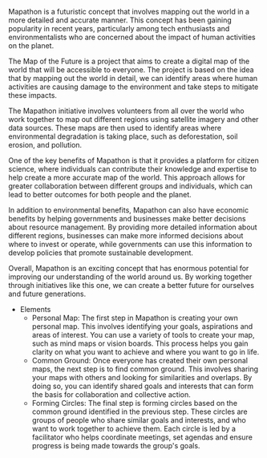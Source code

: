 
Mapathon is a futuristic concept that involves mapping out the world in a more detailed and accurate manner. This concept has been gaining popularity in recent years, particularly among tech enthusiasts and environmentalists who are concerned about the impact of human activities on the planet.

The Map of the Future is a project that aims to create a digital map of the world that will be accessible to everyone. The project is based on the idea that by mapping out the world in detail, we can identify areas where human activities are causing damage to the environment and take steps to mitigate these impacts.

The Mapathon initiative involves volunteers from all over the world who work together to map out different regions using satellite imagery and other data sources. These maps are then used to identify areas where environmental degradation is taking place, such as deforestation, soil erosion, and pollution.

One of the key benefits of Mapathon is that it provides a platform for citizen science, where individuals can contribute their knowledge and expertise to help create a more accurate map of the world. This approach allows for greater collaboration between different groups and individuals, which can lead to better outcomes for both people and the planet.

In addition to environmental benefits, Mapathon can also have economic benefits by helping governments and businesses make better decisions about resource management. By providing more detailed information about different regions, businesses can make more informed decisions about where to invest or operate, while governments can use this information to develop policies that promote sustainable development.

Overall, Mapathon is an exciting concept that has enormous potential for improving our understanding of the world around us. By working together through initiatives like this one, we can create a better future for ourselves and future generations. 
- Elements
	- Personal Map: The first step in Mapathon is creating your own personal map. This involves identifying your goals, aspirations and areas of interest. You can use a variety of tools to create your map, such as mind maps or vision boards. This process helps you gain clarity on what you want to achieve and where you want to go in life.
	- Common Ground: Once everyone has created their own personal maps, the next step is to find common ground. This involves sharing your maps with others and looking for similarities and overlaps. By doing so, you can identify shared goals and interests that can form the basis for collaboration and collective action.
	- Forming Circles: The final step is forming circles based on the common ground identified in the previous step. These circles are groups of people who share similar goals and interests, and who want to work together to achieve them. Each circle is led by a facilitator who helps coordinate meetings, set agendas and ensure progress is being made towards the group's goals.

